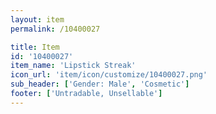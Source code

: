 ```yaml
---
layout: item
permalink: /10400027

title: Item
id: '10400027'
item_name: 'Lipstick Streak'
icon_url: 'item/icon/customize/10400027.png'
sub_header: ['Gender: Male', 'Cosmetic']
footer: ['Untradable, Unsellable']
---
```

